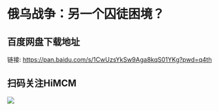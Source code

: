# 俄乌战争：另一个囚徒困境？

## 百度网盘下载地址
  
链接: https://pan.baidu.com/s/1CwUzsYkSw9Aga8kqS01YKg?pwd=q4th  

## 扫码关注HiMCM
![](https://avatars2.githubusercontent.com/u/16745793?s=200&v=4)
